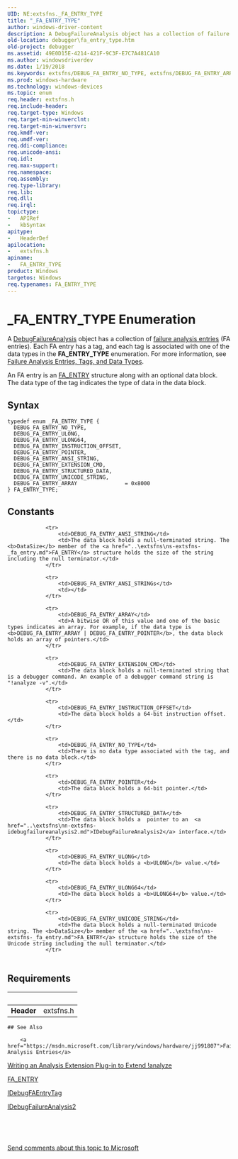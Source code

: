 ```yaml
---
UID: NE:extsfns._FA_ENTRY_TYPE
title: "_FA_ENTRY_TYPE"
author: windows-driver-content
description: A DebugFailureAnalysis object has a collection of failure analysis entries (FA entries).
old-location: debugger\fa_entry_type.htm
old-project: debugger
ms.assetid: 49E0D15E-4214-421F-9C3F-E7C7A481CA10
ms.author: windowsdriverdev
ms.date: 1/19/2018
ms.keywords: extsfns/DEBUG_FA_ENTRY_NO_TYPE, extsfns/DEBUG_FA_ENTRY_ARRAY, _FA_ENTRY_TYPE, extsfns/DEBUG_FA_ENTRY_ANSI_STRING, DEBUG_FA_ENTRY_ULONG64, DEBUG_FA_ENTRY_NO_TYPE, extsfns/DEBUG_FA_ENTRY_STRUCTURED_DATA, debugger.fa_entry_type, DEBUG_FA_ENTRY_ARRAY, DEBUG_FA_ENTRY_ULONG, extsfns/DEBUG_FA_ENTRY_EXTENSION_CMD, FA_ENTRY_TYPE, extsfns/DEBUG_FA_ENTRY_ULONG, extsfns/DEBUG_FA_ENTRY_ULONG64, extsfns/DEBUG_FA_ENTRY_POINTER, extsfns/FA_ENTRY_TYPE, DEBUG_FA_ENTRY_EXTENSION_CMD, DEBUG_FA_ENTRY_INSTRUCTION_OFFSET, extsfns/DEBUG_FA_ENTRY_UNICODE_STRING, DEBUG_FA_ENTRY_STRUCTURED_DATA, extsfns/DEBUG_FA_ENTRY_INSTRUCTION_OFFSET, DEBUG_FA_ENTRY_POINTER, DEBUG_FA_ENTRY_UNICODE_STRING, FA_ENTRY_TYPE enumeration [Windows Debugging], DEBUG_FA_ENTRY_ANSI_STRING
ms.prod: windows-hardware
ms.technology: windows-devices
ms.topic: enum
req.header: extsfns.h
req.include-header: 
req.target-type: Windows
req.target-min-winverclnt: 
req.target-min-winversvr: 
req.kmdf-ver: 
req.umdf-ver: 
req.ddi-compliance: 
req.unicode-ansi: 
req.idl: 
req.max-support: 
req.namespace: 
req.assembly: 
req.type-library: 
req.lib: 
req.dll: 
req.irql: 
topictype:
-	APIRef
-	kbSyntax
apitype:
-	HeaderDef
apilocation:
-	extsfns.h
apiname:
-	FA_ENTRY_TYPE
product: Windows
targetos: Windows
req.typenames: FA_ENTRY_TYPE
---
```


# _FA_ENTRY_TYPE Enumeration
A <a href="..\extsfns\nn-extsfns-idebugfailureanalysis2.md">DebugFailureAnalysis</a> object has a collection of <a href="https://msdn.microsoft.com/library/windows/hardware/jj991807">failure analysis entries</a> (FA entries).  Each FA entry  has a tag, and each tag is associated with one of the data types in the <b>FA_ENTRY_TYPE</b> enumeration. For more information, see <a href="https://msdn.microsoft.com/7648F789-85D5-4247-90DD-2EAA43543483">Failure Analysis Entries, Tags, and Data Types</a>.

An FA entry is an <a href="..\extsfns\ns-extsfns-_fa_entry.md">FA_ENTRY</a> structure along with an optional data block. The data type of the tag indicates the type of data in the data block.

## Syntax
````
typedef enum _FA_ENTRY_TYPE { 
  DEBUG_FA_ENTRY_NO_TYPE,
  DEBUG_FA_ENTRY_ULONG,
  DEBUG_FA_ENTRY_ULONG64,
  DEBUG_FA_ENTRY_INSTRUCTION_OFFSET,
  DEBUG_FA_ENTRY_POINTER,
  DEBUG_FA_ENTRY_ANSI_STRING,
  DEBUG_FA_ENTRY_EXTENSION_CMD,
  DEBUG_FA_ENTRY_STRUCTURED_DATA,
  DEBUG_FA_ENTRY_UNICODE_STRING,
  DEBUG_FA_ENTRY_ARRAY               = 0x8000
} FA_ENTRY_TYPE;
````

## Constants

<table>
            
                <tr>
                    <td>DEBUG_FA_ENTRY_ANSI_STRING</td>
                    <td>The data block holds a null-terminated string. The <b>DataSize</b> member of the <a href="..\extsfns\ns-extsfns-_fa_entry.md">FA_ENTRY</a> structure holds the size of the string including the null terminator.</td>
                </tr>
            
                <tr>
                    <td>DEBUG_FA_ENTRY_ANSI_STRINGs</td>
                    <td></td>
                </tr>
            
                <tr>
                    <td>DEBUG_FA_ENTRY_ARRAY</td>
                    <td>A bitwise OR of this value and one of the basic types indicates an array. For example, if the data type is <b>DEBUG_FA_ENTRY_ARRAY | DEBUG_FA_ENTRY_POINTER</b>, the data block holds an array of pointers.</td>
                </tr>
            
                <tr>
                    <td>DEBUG_FA_ENTRY_EXTENSION_CMD</td>
                    <td>The data block holds a null-terminated string that is a debugger command. An example of a debugger command string is "!analyze -v".</td>
                </tr>
            
                <tr>
                    <td>DEBUG_FA_ENTRY_INSTRUCTION_OFFSET</td>
                    <td>The data block holds a 64-bit instruction offset.</td>
                </tr>
            
                <tr>
                    <td>DEBUG_FA_ENTRY_NO_TYPE</td>
                    <td>There is no data type associated with the tag, and there is no data block.</td>
                </tr>
            
                <tr>
                    <td>DEBUG_FA_ENTRY_POINTER</td>
                    <td>The data block holds a 64-bit pointer.</td>
                </tr>
            
                <tr>
                    <td>DEBUG_FA_ENTRY_STRUCTURED_DATA</td>
                    <td>The data block holds a  pointer to an  <a href="..\extsfns\nn-extsfns-idebugfailureanalysis2.md">IDebugFailureAnalysis2</a> interface.</td>
                </tr>
            
                <tr>
                    <td>DEBUG_FA_ENTRY_ULONG</td>
                    <td>The data block holds a <b>ULONG</b> value.</td>
                </tr>
            
                <tr>
                    <td>DEBUG_FA_ENTRY_ULONG64</td>
                    <td>The data block holds a <b>ULONG64</b> value.</td>
                </tr>
            
                <tr>
                    <td>DEBUG_FA_ENTRY_UNICODE_STRING</td>
                    <td>The data block holds a null-terminated Unicode string. The <b>DataSize</b> member of the <a href="..\extsfns\ns-extsfns-_fa_entry.md">FA_ENTRY</a> structure holds the size of the Unicode string including the null terminator.</td>
                </tr>
</table>


## Requirements
| &nbsp; | &nbsp; |
| ---- |:---- |
| **Header** | extsfns.h |

    ## See Also

        <a href="https://msdn.microsoft.com/library/windows/hardware/jj991807">Failure Analysis Entries</a>

<a href="https://msdn.microsoft.com/7648F789-85D5-4247-90DD-2EAA43543483">Writing an Analysis Extension Plug-in to Extend !analyze</a>

<a href="..\extsfns\ns-extsfns-_fa_entry.md">FA_ENTRY</a>

<a href="..\extsfns\nn-extsfns-idebugfaentrytags.md">IDebugFAEntryTag</a>

<a href="..\extsfns\nn-extsfns-idebugfailureanalysis2.md">IDebugFailureAnalysis2</a>

 

 

<a href="mailto:wsddocfb@microsoft.com?subject=Documentation%20feedback [debugger\debugger]:%20FA_ENTRY_TYPE enumeration%20 RELEASE:%20(1/19/2018)&amp;body=%0A%0APRIVACY STATEMENT%0A%0AWe use your feedback to improve the documentation. We don't use your email address for any other purpose, and we'll remove your email address from our system after the issue that you're reporting is fixed. While we're working to fix this issue, we might send you an email message to ask for more info. Later, we might also send you an email message to let you know that we've addressed your feedback.%0A%0AFor more info about Microsoft's privacy policy, see http://privacy.microsoft.com/en-us/default.aspx." title="Send comments about this topic to Microsoft">Send comments about this topic to Microsoft</a>